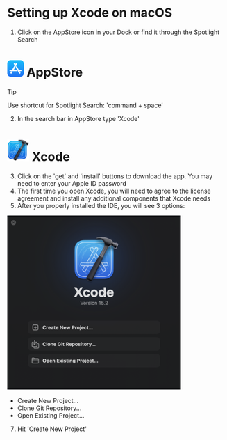 # Setting up Xcode on macOS

1. Click on the AppStore icon in your Dock or find it through the Spotlight Search
   
<h1><img src="media/app_store.svg.png" alt="AppStore" width="38px" height=38px"> AppStore</h1>

> [!TIP]
> Use shortcut for Spotlight Search: 'command + space'
2. In the search bar in AppStore type 'Xcode'

<h1><img src="media/Xcode_14.png" alt="Xcode" width="50px" height=50px"> Xcode</h1>

3. Click on the 'get' and 'install' buttons to download the app. You may need to enter your Apple ID password
4. The first time you open Xcode, you will need to agree to the license agreement and install any additional components that Xcode needs
5. After you properly installed the IDE, you will see 3 options:
<p><img src="media/Xcode_options.png" alt="Xcode options" width="400px" height="400px"></p>

   * Create New Project...
   * Clone Git Repository...
   * Open Existing Project...
  
7. Hit 'Create New Project'
